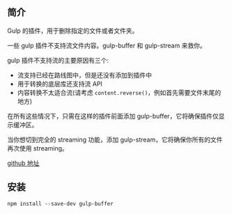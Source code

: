 ## 简介

Gulp 的插件，用于删除指定的文件或者文件夹。

一些 gulp 插件不支持流文件内容。gulp-buffer 和 gulp-stream 来救你。

gulp 插件不支持流的主要原因有三个:

* 流支持已经在路线图中，但是还没有添加到插件中
* 用于转换的底层库还支持流 API
* 内容转换不太适合流\(请考虑 `content.reverse()`，例如首先需要文件末尾的地方\)

在所有这些情况下，只需在这样的插件前面添加 gulp-buffer，它将确保插件仅显示缓冲区。

当你想切到完全的 streaming 功能，添加 gulp-stream，它将确保你所有的文件再次使用 streaming。

[github 地址](https://github.com/jeromew/gulp-buffer)

## 安装

```
npm install --save-dev gulp-buffer
```



